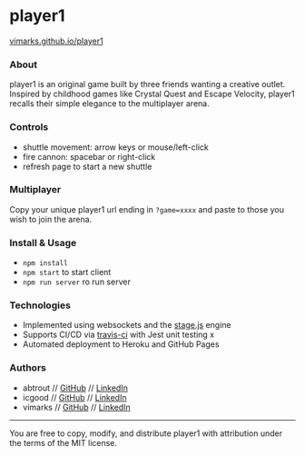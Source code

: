 # player1
[vimarks.github.io/player1](vimarks.github.io/player1)  
### About  
player1 is an original game built by three friends wanting a creative outlet. Inspired by childhood games like Crystal Quest and Escape Velocity, player1 recalls their simple elegance to the multiplayer arena.

### Controls
* shuttle movement: arrow keys or mouse/left-click
* fire cannon: spacebar or right-click
* refresh page to start a new shuttle

### Multiplayer
Copy your unique player1 url ending in `?game=xxxx` and paste to those you wish to join the arena.  

### Install & Usage
* `npm install`
* `npm start` to start client
* `npm run server` ro run server

### Technologies
* Implemented using websockets and the [stage.js](http://piqnt.com/stage.js/) engine  
* Supports CI/CD via [travis-ci](https://travis-ci.com/) with Jest unit testing  x
* Automated deployment to Heroku and GitHub Pages

### Authors  
- abtrout // [GitHub](https://github.com/abtrout) // [LinkedIn](https://www.linkedin.com/in/abtrout/)
- icgood // [GitHub](https://github.com/icgood) // [LinkedIn](https://www.linkedin.com/in/icgood/)
- vimarks // [GitHub](https://github.com/vimarks) // [LinkedIn](https://www.linkedin.com/in/vincentmarks001/)

---
You are free to copy, modify, and distribute player1 with attribution under the terms of the MIT license.
